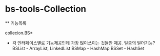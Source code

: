 bs-tools-Collection
==============

** 기능목록

collecion.BS*
 - 각 인터페이스별로 기능제공인데 가장 많이쓰이는 것들만 제공.
 일종의 빌더기능?
BSList - ArrayList, LinkedList
BSMap - HashMap
BSSet - HashSet




